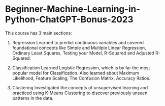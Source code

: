 # Beginner-Machine-Learning-in-Python-ChatGPT-Bonus-2023

This course has 3 main sections:

1. Regression
Learned to predict continuous variables and covered foundational concepts like Simple and Multiple Linear Regression, Ordinary Least Squares, Testing your Model, R-Squared and Adjusted R-Squared.

2. Classification
Learned Logistic Regression, which is by far the most popular model for Classification. Also learned about Maximum Likelihood, Feature Scaling, The Confusion Matrix, Accuracy Ratios.

3. Clustering 
Investigated the concepts of unsupervised learning and practiced using K-Means Clustering to discover previously unseen patterns in the data.
